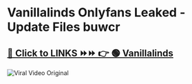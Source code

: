 
 # Vanillalinds Onlyfans Leaked - Update Files buwcr

## <h2><a href="https://clipsfans.com/Vanillalinds&ref=git">🔗 Click to LINKS ⏩⏩ 👉 🟢 Vanillalinds </a></h2>

<a href="https://clipsfans.com/Vanillalinds&ref=git" rel="nofollow" data-target="animated-image.originalLink"><img src="https://i.ibb.co.com/xMMVF88/686577567.gif" alt="Viral Video Original" style="max-width: 100%; display: inline-block;" data-target="animated-image.originalImage"></a>

